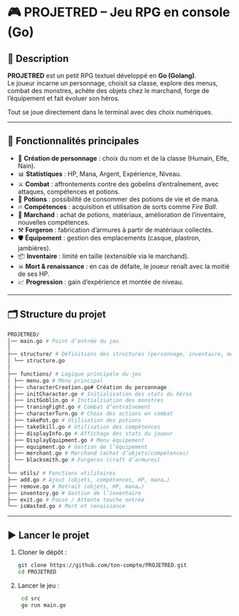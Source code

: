 # 🎮 PROJETRED – Jeu RPG en console (Go)

## 📖 Description
**PROJETRED** est un petit RPG textuel développé en **Go (Golang)**.  
Le joueur incarne un personnage, choisit sa classe, explore des menus, combat des monstres, achète des objets chez le marchand, forge de l’équipement et fait évoluer son héros.

Tout se joue directement dans le terminal avec des choix numériques.

---

## 🚀 Fonctionnalités principales
- 👤 **Création de personnage** : choix du nom et de la classe (Humain, Elfe, Nain).  
- 📊 **Statistiques** : HP, Mana, Argent, Expérience, Niveau.  
- ⚔ **Combat** : affrontements contre des gobelins d’entraînement, avec attaques, compétences et potions.  
- 🧪 **Potions** : possibilité de consommer des potions de vie et de mana.  
- 🔥 **Compétences** : acquisition et utilisation de sorts comme *Fire Ball*.  
- 🛒 **Marchand** : achat de potions, matériaux, amélioration de l’inventaire, nouvelles compétences.  
- ⚒ **Forgeron** : fabrication d’armures à partir de matériaux collectés.  
- 🛡 **Équipement** : gestion des emplacements (casque, plastron, jambières).  
- 📦 **Inventaire** : limité en taille (extensible via le marchand).  
- ☠ **Mort & renaissance** : en cas de défaite, le joueur renaît avec la moitié de ses HP.  
- 📈 **Progression** : gain d’expérience et montée de niveau.  

---

## 🗂 Structure du projet
   ```bash
   PROJETRED/
   │── main.go # Point d’entrée du jeu
   │
   ├── structure/ # Définitions des structures (personnage, inventaire, monstres…)
   │ └── structure.go
   │
   ├── functions/ # Logique principale du jeu
   │ ├── menu.go # Menu principal
   │ ├── characterCreation.go# Création du personnage
   │ ├── initCharacter.go # Initialisation des stats du héros
   │ ├── initGoblin.go # Initialisation des monstres
   │ ├── traningFight.go # Combat d’entraînement
   │ ├── characterTurn.go # Choix des actions en combat
   │ ├── takePot.go # Utilisation des potions
   │ ├── takeSkill.go # Utilisation des compétences
   │ ├── displayInfo.go # Affichage des stats du joueur
   │ ├── DisplayEquipment.go # Menu équipement
   │ ├── equipment.go # Gestion de l’équipement
   │ ├── merchant.go # Marchand (achat d’objets/compétences)
   │ └── blacksmith.go # Forgeron (craft d’armures)
   │
   └── utils/ # Fonctions utilitaires
   ├── add.go # Ajout (objets, compétences, HP, mana…)
   ├── remove.go # Retrait (objets, HP, mana…)
   ├── inventory.go # Gestion de l’inventaire
   ├── exit.go # Pause / Attente touche entrée
   └── isWasted.go # Mort et renaissance
   ```
---

## ▶️ Lancer le projet
1. Cloner le dépôt :  
   ```bash
   git clone https://github.com/ton-compte/PROJETRED.git
   cd PROJETRED

2. Lancer le jeu :
   ```bash
    cd src
    go run main.go
